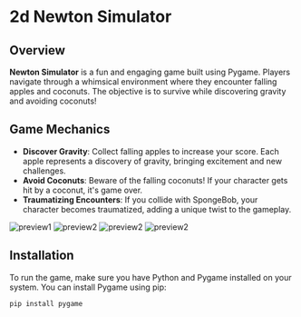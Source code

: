 # 2d Newton Simulator

## Overview
**Newton Simulator** is a fun and engaging game built using Pygame. Players navigate through a whimsical environment where they encounter falling apples and coconuts. The objective is to survive while discovering gravity and avoiding coconuts!

## Game Mechanics
- **Discover Gravity**: Collect falling apples to increase your score. Each apple represents a discovery of gravity, bringing excitement and new challenges.
- **Avoid Coconuts**: Beware of the falling coconuts! If your character gets hit by a coconut, it's game over.
- **Traumatizing Encounters**: If you collide with SpongeBob, your character becomes traumatized, adding a unique twist to the gameplay.

![preview1](https://i.imgur.com/iLCaACF.png)
![preview2](https://i.imgur.com/CEyORPW.png)
![preview2](https://i.imgur.com/7hOwckI.png)
![preview2](https://i.imgur.com/VVdRJwi.png)

## Installation
To run the game, make sure you have Python and Pygame installed on your system. You can install Pygame using pip:

```bash
pip install pygame
